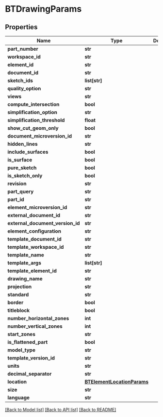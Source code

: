 # BTDrawingParams

## Properties
Name | Type | Description | Notes
------------ | ------------- | ------------- | -------------
**part_number** | **str** |  | [optional] 
**workspace_id** | **str** |  | [optional] 
**element_id** | **str** |  | [optional] 
**document_id** | **str** |  | [optional] 
**sketch_ids** | **list[str]** |  | [optional] 
**quality_option** | **str** |  | [optional] 
**views** | **str** |  | [optional] 
**compute_intersection** | **bool** |  | [optional] 
**simplification_option** | **str** |  | [optional] 
**simplification_threshold** | **float** |  | [optional] 
**show_cut_geom_only** | **bool** |  | [optional] 
**document_microversion_id** | **str** |  | [optional] 
**hidden_lines** | **str** |  | [optional] 
**include_surfaces** | **bool** |  | [optional] 
**is_surface** | **bool** |  | [optional] 
**pure_sketch** | **bool** |  | [optional] 
**is_sketch_only** | **bool** |  | [optional] 
**revision** | **str** |  | [optional] 
**part_query** | **str** |  | [optional] 
**part_id** | **str** |  | [optional] 
**element_microversion_id** | **str** |  | [optional] 
**external_document_id** | **str** |  | [optional] 
**external_document_version_id** | **str** |  | [optional] 
**element_configuration** | **str** |  | [optional] 
**template_document_id** | **str** |  | [optional] 
**template_workspace_id** | **str** |  | [optional] 
**template_name** | **str** |  | [optional] 
**template_args** | **list[str]** |  | [optional] 
**template_element_id** | **str** |  | [optional] 
**drawing_name** | **str** |  | [optional] 
**projection** | **str** |  | [optional] 
**standard** | **str** |  | [optional] 
**border** | **bool** |  | [optional] 
**titleblock** | **bool** |  | [optional] 
**number_horizontal_zones** | **int** |  | [optional] 
**number_vertical_zones** | **int** |  | [optional] 
**start_zones** | **str** |  | [optional] 
**is_flattened_part** | **bool** |  | [optional] 
**model_type** | **str** |  | [optional] 
**template_version_id** | **str** |  | [optional] 
**units** | **str** |  | [optional] 
**decimal_separator** | **str** |  | [optional] 
**location** | [**BTElementLocationParams**](BTElementLocationParams.md) |  | [optional] 
**size** | **str** |  | [optional] 
**language** | **str** |  | [optional] 

[[Back to Model list]](../README.md#documentation-for-models) [[Back to API list]](../README.md#documentation-for-api-endpoints) [[Back to README]](../README.md)


